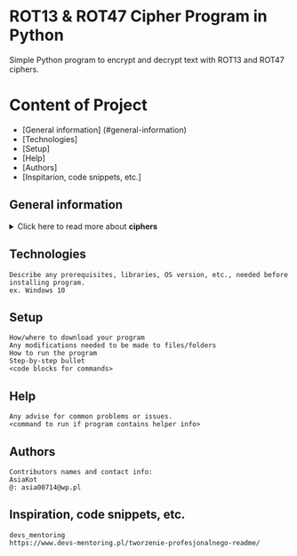 # ROT13 & ROT47 Cipher Program in Python
  Simple Python program to encrypt and decrypt text with ROT13 and ROT47 ciphers.
  
# Content of Project
* [General information] (#general-information)
* [Technologies]
* [Setup]
* [Help]
* [Authors]
* [Inspitarion, code snippets, etc.]

## General information
<details>
  <summary>Click here to read more about <b>ciphers</b></summary>
  ROT13 is a cipher that replaces a letter with the 13th letter after it in the alphabet.
  
  ROT47 on the other hand, replaces any ASCII character in the range 33-126 with a character 47 positions further up to (but not more than 126 positions).
</br></details>


## Technologies
    Describe any prerequisites, libraries, OS version, etc., needed before installing program.
    ex. Windows 10

## Setup
    How/where to download your program
    Any modifications needed to be made to files/folders
    How to run the program
    Step-by-step bullet
    <code blocks for commands>

## Help
    Any advise for common problems or issues.
    <command to run if program contains helper info>

## Authors
    Contributors names and contact info:
    AsiaKot
    @: asia00714@wp.pl

## Inspiration, code snippets, etc.
    devs_mentoring
    https://www.devs-mentoring.pl/tworzenie-profesjonalnego-readme/
